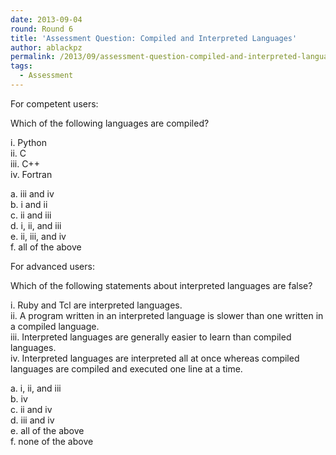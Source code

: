 ```yaml
---
date: 2013-09-04
round: Round 6
title: 'Assessment Question: Compiled and Interpreted Languages'
author: ablackpz
permalink: /2013/09/assessment-question-compiled-and-interpreted-languages/
tags:
  - Assessment
---
```

For competent users:

Which of the following languages are compiled?

i. Python  
ii. C  
iii. C++  
iv. Fortran

a. iii and iv  
b. i and ii  
c. ii and iii  
d. i, ii, and iii  
e. ii, iii, and iv  
f. all of the above

For advanced users:

Which of the following statements about interpreted languages are false?

i. Ruby and Tcl are interpreted languages.  
ii. A program written in an interpreted language is slower than one written in a compiled language.  
iii. Interpreted languages are generally easier to learn than compiled languages.  
iv. Interpreted languages are interpreted all at once whereas compiled languages are compiled and executed one line at a time.

a. i, ii, and iii  
b. iv  
c. ii and iv  
d. iii and iv  
e. all of the above  
f. none of the above
